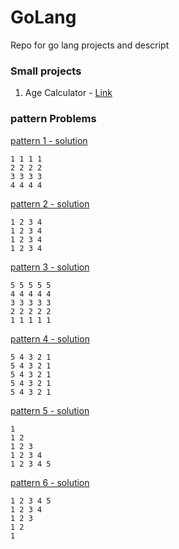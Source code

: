 # GoLang
Repo for go lang projects and descript

### Small projects
1. Age Calculator - [Link](AgeCalculator/AgeCalculator.go)

### pattern Problems

[pattern 1 - solution](patterns/pattern1.go)
```
1 1 1 1
2 2 2 2
3 3 3 3
4 4 4 4
```
[pattern 2 - solution](patterns/pattern2.go)
```
1 2 3 4 
1 2 3 4
1 2 3 4
1 2 3 4
```
[pattern 3 - solution](patterns/pattern3.go)
```
5 5 5 5 5 
4 4 4 4 4
3 3 3 3 3
2 2 2 2 2
1 1 1 1 1
```

[pattern 4 - solution](patterns/pattern4.go)
```
5 4 3 2 1 
5 4 3 2 1 
5 4 3 2 1 
5 4 3 2 1 
5 4 3 2 1 
```

[pattern 5 - solution](patterns/pattern5.go)
```
1 
1 2 
1 2 3 
1 2 3 4 
1 2 3 4 5 
```
[pattern 6 - solution](patterns/pattern6.go)
```
1 2 3 4 5 
1 2 3 4 
1 2 3 
1 2 
1 
```
